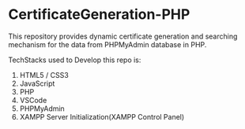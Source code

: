 # CertificateGeneration-PHP
This repository provides dynamic certificate generation and searching mechanism for the data from PHPMyAdmin database in PHP.

TechStacks used to Develop this repo is:
1. HTML5 / CSS3
2. JavaScript
3. PHP
4. VSCode
5. PHPMyAdmin
6. XAMPP Server Initialization(XAMPP Control Panel)

